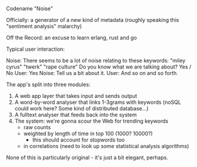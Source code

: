 Codename "Noise"


Officially: a generator of a new kind of metadata (roughly speaking this "sentiment analysis" malarchy)

Off the Record: an excuse to learn erlang, rust and go


Typical user interaction:

Noise: There seems to be a lot of noise relating to these keywords:
       "miley cyrus" "twerk" "rape culture"
       Do you know what we are talking about?
       Yes / No
User:  Yes
Noise: Tell us a bit about it.
User:  And so on and so forth.


The app's split into three modules:

1. A web app layer that takes input and sends output
2. A word-by-word analyser that links 1-3grams with keywords (noSQL could work here? Some kind of distributed database...)
3. A fulltext analyser that feeds back into the system
4. The system: we're gonna scour the Web for trending keywords
   - raw counts
   - weighted by length of time in top 100 (1000? 10000?)
     - this should account for stopwords too
   - in correlations (need to look up some statistical analysis algorithms)


None of this is particularly original - it's just a bit elegant, perhaps.
